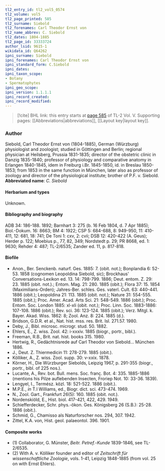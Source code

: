 ```yaml
---
tl2_entry_id: tl2_vol5_0574
tl2_volume: vol5
tl2_page_printed: 585
tl2_surname: Siebold
tl2_forenames: Carl Theodor Ernst von
tl2_name_abbrev: C. Siebold
tl2_dates: 1804-1885
tl2_page_id: 33333724
author_lsid: 9615-1
wikidata_id: Q64262
ipni_surname: Siebold
ipni_forenames: Carl Theodor Ernst von
ipni_standard_form: C.Siebold
ipni_dates: 
ipni_taxon_scope: 
- Botany
- Spermatophytes
ipni_geo_scope: 
ipni_version: 1.1.1.1
ipni_record_created: 
ipni_record_modified:
---
```



> [!cite] BHL link: this entry starts at [page 585](https://www.biodiversitylibrary.org/page/33333724) of TL-2 Vol. V.
> Supporting pages: [[Abbreviations|abbreviations]], [[Layout key|layout key]].

### Author

Siebold, Carl Theodor Ernst von (1804-1885), German (Würzburg) physiologist and zoologist; studied in Göttingen and Berlin; regional physician at Heilsberg, Prussia 1831-1835; director of the obstetric clinic in Danzig 1835-1840; professor of physiology and comparative anatomy in Erlangen 1840-1845, idem in Freiburg i.Br. 1845-1850, id. in Breslau 1850-1853; from 1853 in the same function in München, later also as professor of zoology and director of the physiological institute; brother of P.F. v. Siebold. 
**Abbreviated name**: *C. Siebold*

#### Herbarium and types

Unknown.

#### Bibliography and biography

ADB 34: 186-188. 1892; Barnhart 3: 275 (b. 16 Feb 1804, d. 7 Apr 1885); Biol.-Dokum. 16: 8663; BM 4: 1922; CSP 5: 684-688, 8: 949-950, 11: 410-411, 12: 681, 18: 741; De Toni 1: cxv, 2: cvii; DSB 12: 420-422 (A. Geus); Herder p. 122; Moebius p., 77, 82, 349; Nordstedt p. 29; PR 8668, ed. 1: 9630; Rehder 4: 487; TL-2/6535; Zander ed. 11, p. 817-818.

#### Biofile

- Anon., Ber. Senckenb. naturf. Ges. 1885: 7. (obit. not.); Bonplandia 6: 52-53. 1858 (cognomen Leopoldina Siebold, sic); Brockhaus' Conversations-Lexikon ed. 13. 14: 798-799. 1886; Deut. entom. Z. 29: 23. 1885 (obit. not.).; Entom. Mag. 21: 280. 1885 (obit.); Flora 37: 15. 1854 (Maximilians-Orden); Jahres-Ber. schles. Ges. vaterl. Cult. 63: 440-441. 1886 (obit.); Leopoldina 21: 113. 1885 (obit. not.); Nature 31: 554-555. 1885 (obit.); Proc. Amer. Acad. Arts Sci. 21: 548-549. 1886 (obit.); Proc. Entom. Soc. London 1885: xl-xli (obit. not.); Proc. Linn. Soc. 1883-1886: 107-108. 1886 (obit.); Rev. sci. 36: 123-124. 1885 (obit.); Verz. Mitgl. k. Bayer. Akad. Wiss. 1862: 8; Zool. Anz. 8: 224. 1885 (d.).
- Bridson, G.D.R. et al., Nat. hist. mss. res. Brit. Isl. 271.57. 1980.
- Deby, J., Bibl. microsc. microgr. stud. 50. 1882.
- Ehlers, E., Z. wiss. Zool. 42: i-xxxiv. 1885 (biogr., portr., bibl.).
- Freeman, R.B., Brit. nat. hist. books 315. 1980.
- Hertwig, R., Gedächtnisrede auf Carl Theodor von Siebold... München 1886.
- J., Deut. Z. Thiermedicin 11: 278-279. 1885 (obit.).
- Kölliker, A., Z. wiss. Zool. supp. 30: v-xxix. 1878.
- Körner, H., Die Würzburger Siebolds, Leipzig 1967, p. 291-355 (biogr., portr., bibl. of 225 nos.).
- Lucante, A., Rev. bot. Bull. mens. Soc. franç. Bot. 4: 335. 1885-1886 (mentions his Pilze auflebenden Insecten, Froriep Not. 10: 33-36. 1839).
- Lengyel, I., Termész. közl. 18: 521-522. 1886 (obit.).
- M.P.E., *in* T.I Williams, ed., Biogr. dict. sci. 473-474. 1969.
- N., Zool. Gart., Frankfurt 26(5): 160. 1885 (obit. not.).
- Nordenskiöld, E., Hist. biol. 417-421, 422, 429. 1949.
- Schiefferdecker, Schr. phys.-ökon. Ges. Königsberg 26 (S.B.): 25-28. 1886 (obit.).
- Schmid, G., Chamisso als Naturforscher nos. 294, 307. 1942.
- Zittel, K.A. von, Hist. geol. palaeontol. 396. 1901.

#### Composite works

- (1) Collaborator, G. Münster, *Beitr. Petref.*-*Kunde* 1839-1846, see TL-2/6535.
- (2) With A. v. Kölliker founder and editor of *Zeitschrift für wissenschaftliche Zoologie*, vols. 1-41, Leipzig 1848-1885 (from vol. 25 on with Ernst Ehlers).

